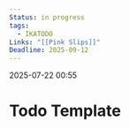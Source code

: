 ```yaml
---
Status: in progress
tags:
  - IKATODO
Links: "[[Pink Slips]]"
Deadline: 2025-09-12
---
```

2025-07-22 00:55
# Todo Template

